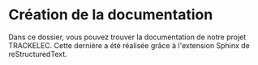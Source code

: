 # Création de la documentation

Dans ce dossier, vous pouvez trouver la documentation de notre projet TRACKELEC. 
Cette dernière a été réalisée grâce à l'extension Sphinx de reStructuredText. 
